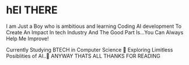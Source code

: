 # hEI THERE


I am Just a Boy who is ambitious and learning Coding AI development
To Create An Impact In tech Industry
And The Good Part Is...You Can Always Help Me Improve!

Currently Studying BTECH in Computer Science 🧠
Exploring Limitless Posiblities of AI..🤖
ANYWAY THATS ALL THANKS FOR READING
